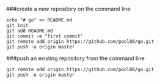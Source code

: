 ###create a new repository on the command line

```
echo "# go" >> README.md
git init
git add README.md
git commit -m "first commit"
git remote add origin https://github.com/pool80/go.git
git push -u origin master
```

###push an existing repository from the command line
```
git remote add origin https://github.com/pool80/go.git
git push -u origin master
```
